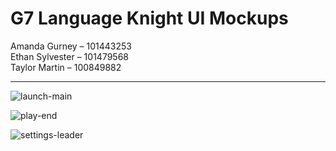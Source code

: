 # G7 Language Knight UI Mockups

Amanda Gurney – 101443253 <br />
Ethan Sylvester – 101479568 <br />
Taylor Martin – 100849882

<hr>

![launch-main](https://github.com/user-attachments/assets/f4169283-1033-4aaf-83fc-ae0636d758f7)

![play-end](https://github.com/user-attachments/assets/ba15b91e-b06a-4842-a994-5e11c01f51a5)

![settings-leader](https://github.com/user-attachments/assets/d0433bee-50d8-449a-8eaa-a76e06ccb43c)
